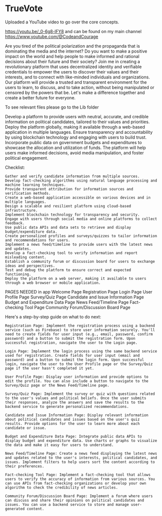 # TrueVote
Uploaded a YouTube video to go over the core concepts.

https://youtu.be/_0-6g8-lFY8
and can be found on my main channel 
https://www.youtube.com/@CodeandCourage

Are you tired of the political polarization and the propaganda that is dominating the media and the internet? Do you want to make a positive impact on the world and help people to make informed and rational decisions about their future and their society? Join me in creating a revolutionary platform that uses decentralized identity and verifiable credentials to empower the users to discover their values and their interests, and to connect with like-minded individuals and organizations. Our platform will provide a trusted and transparent environment for the users to learn, to discuss, and to take action, without being manipulated or censored by the powers that be. Let's make a difference together and create a better future for everyone.

To see relevant files please go to the Lib folder

Develop a platform to provide users with neutral, accurate, and credible information on political candidates, tailored to their values and priorities. Deploy the platform globally, making it available through a web-based application in multiple languages. Ensure transparency and accountability by using blockchain technology and engaging with users to build trust. Incorporate public data on government budgets and expenditures to showcase the allocation and utilization of funds. The platform will help users make informed decisions, avoid media manipulation, and foster political engagement.

Checklist:

    Gather and verify candidate information from multiple sources.
    Develop fact-checking algorithms using natural language processing and machine learning techniques.
    Provide transparent attribution for information sources and verification methods.
    Create a web-based application accessible on various devices and in multiple languages.
    Design a scalable and resilient platform using cloud-based infrastructure.
    Implement blockchain technology for transparency and security.
    Engage with users through social media and online platforms to collect feedback.
    Use public data APIs and data sets to retrieve and display budget/expenditure data.
    Create personalized profiles and surveys/quizzes to tailor information and recommendations for users.
    Implement a news feed/timeline to provide users with the latest news and updates.
    Develop a fact-checking tool to verify information and report misleading content.
    Establish a community forum or discussion board for users to exchange ideas and perspectives.
    Test and debug the platform to ensure correct and expected functioning.
    Deploy the platform on a web server, making it available to users through a web browser or mobile application.


PAGES NEEDED in app
    Welcome Page
    Registration Page
    Login Page
    User Profile Page
    Survey/Quiz Page
    Candidate and Issue Information Page
    Budget and Expenditure Data Page
    News Feed/Timeline Page
    Fact-checking Tool Page
    Community Forum/Discussion Board Page


Here's a step-by-step guide on what to do next:

    Registration Page: Implement the registration process using a backend service (such as Firebase) to store user information securely. You'll need to create fields for user input (e.g., email, password, confirm password) and a button to submit the registration form. Upon successful registration, navigate the user to the Login page.

    Login Page: Implement the login process using the same backend service used for registration. Create fields for user input (email and password) and a button to submit the login form. Upon successful login, navigate the user to the User Profile page or the Survey/Quiz page if the user hasn't completed it yet.

    User Profile Page: Display user information and provide options to edit the profile. You can also include a button to navigate to the Survey/Quiz page or the News Feed/Timeline page.

    Survey/Quiz Page: Implement the survey or quiz with questions related to the user's values and political beliefs. Once the user submits their responses, analyze the answers and save the results to the backend service to generate personalized recommendations.

    Candidate and Issue Information Page: Display relevant information about political candidates and issues based on the user's quiz results. Provide options for the user to learn more about each candidate or issue.

    Budget and Expenditure Data Page: Integrate public data APIs to display budget and expenditure data. Use charts or graphs to visualize the data and make it easy for users to understand.

    News Feed/Timeline Page: Create a news feed displaying the latest news and updates related to the user's interests, political candidates, and issues. Implement filters to help users sort the content according to their preferences.

    Fact-checking Tool Page: Implement a fact-checking tool that allows users to verify the accuracy of information from various sources. You can use APIs from fact-checking organizations or develop your own algorithm to check the credibility of news articles.

    Community Forum/Discussion Board Page: Implement a forum where users can discuss and share their opinions on political candidates and issues. You can use a backend service to store and manage user-generated content.
